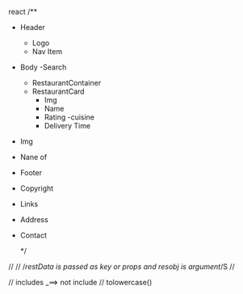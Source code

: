react
/\*\*

- Header
  - Logo
  - Nav Item
- Body
  -Search
  - RestaurantContainer
  * RestaurantCard
    - Img
    - Name
    - Rating
      -cuisine
    - Delivery Time
- Img
- Nane of
- Footer
- Copyright
- Links
- Address
- Contact

  \*/

//
// /_restData is passed as key or props and resobj is argument_/S
//

// includes \_==> not include
// tolowercase()
